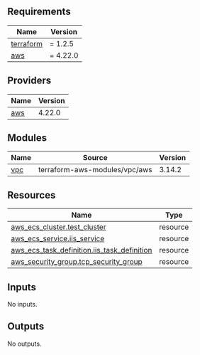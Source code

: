 <!-- BEGIN_TF_DOCS -->
## Requirements

| Name | Version |
|------|---------|
| <a name="requirement_terraform"></a> [terraform](#requirement\_terraform) | = 1.2.5 |
| <a name="requirement_aws"></a> [aws](#requirement\_aws) | = 4.22.0 |

## Providers

| Name | Version |
|------|---------|
| <a name="provider_aws"></a> [aws](#provider\_aws) | 4.22.0 |

## Modules

| Name | Source | Version |
|------|--------|---------|
| <a name="module_vpc"></a> [vpc](#module\_vpc) | terraform-aws-modules/vpc/aws | 3.14.2 |

## Resources

| Name | Type |
|------|------|
| [aws_ecs_cluster.test_cluster](https://registry.terraform.io/providers/hashicorp/aws/4.22.0/docs/resources/ecs_cluster) | resource |
| [aws_ecs_service.iis_service](https://registry.terraform.io/providers/hashicorp/aws/4.22.0/docs/resources/ecs_service) | resource |
| [aws_ecs_task_definition.iis_task_definition](https://registry.terraform.io/providers/hashicorp/aws/4.22.0/docs/resources/ecs_task_definition) | resource |
| [aws_security_group.tcp_security_group](https://registry.terraform.io/providers/hashicorp/aws/4.22.0/docs/resources/security_group) | resource |

## Inputs

No inputs.

## Outputs

No outputs.
<!-- END_TF_DOCS -->